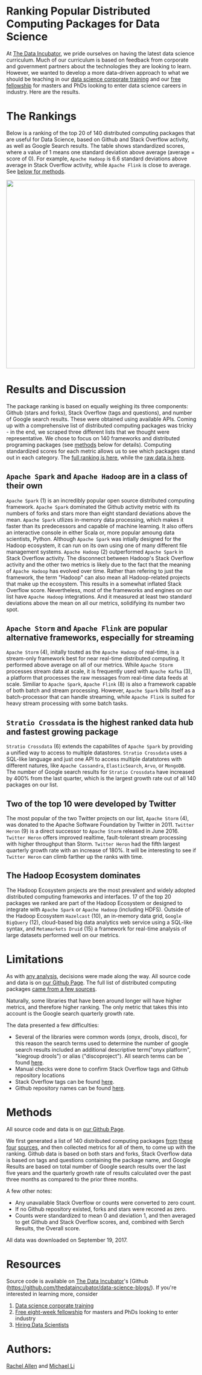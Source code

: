 # Ranking Popular Distributed Computing Packages for Data Science

At [The Data Incubator](https://www.thedataincubator.com/), we pride ourselves on having the latest data science curriculum. Much of our curriculum is based on feedback from corporate and government partners about the technologies they are looking to learn.  However, we wanted to develop a more data-driven approach to what we should be teaching in our [data science corporate training](https://www.thedataincubator.com/training.html) and our [free fellowship](https://www.thedataincubator.com/fellowship.html) for masters and PhDs looking to enter data science careers in industry. Here are the results.

# The Rankings

Below is a ranking of the top 20 of 140 distributed computing packages that are useful for Data Science, based on Github and Stack Overflow activity, as well as Google Search results. The table shows standardized scores, where a value of 1 means one standard deviation above average (average = score of 0). For example, `Apache Hadoop` is 6.6 standard deviations above average in Stack Overflow activity, while `Apache Flink` is close to average. See [below for methods](#Methods).

<img src="https://github.com/thedataincubator/data-science-blogs/blob/master/img/DC_packages_rank.png" width=500px></img>


# Results and Discussion

The package ranking is based on equally weighing its three components: Github (stars and forks), Stack Overflow (tags and questions), and number of Google search results. These were obtained using available APIs. Coming up with a comprehensive list of distributed computing packages was tricky - in the end, we scraped three different lists that we thought were representative. We chose to focus on 140 frameworks and distributed programing packages (see [methods](#Methods) below for details). Computing standardized scores for each metric allows us to see which packages stand out in each category. The [full ranking is here](https://github.com/thedataincubator/data-science-blogs/blob/master/output/DL_libraries_final_Rankings.csv), while the [raw data is here](https://github.com/thedataincubator/data-science-blogs/blob/master/output/distributed_computing_data.csv).

## `Apache Spark` and `Apache Hadoop` are in a class of their own
`Apache Spark` (1) is an incredibly popular open source distributed computing framework. `Apache Spark` dominated the Github activity metric with its numbers of forks and stars more than eight standard deviations above the mean. `Apache Spark` utlizes in-memory data processing, which makes it faster than its predecessors and capable of machine learning. It also offers an interactive console in either Scala or, more popular amoung data scientists, Python. Although `Apache Spark` was intially designed for the Hadoop ecosystem, it can run on its own using one of many different file management systems. `Apache Hadoop` (2) outperformed `Apache Spark` in Stack Overflow activity. The disconnect between Hadoop's Stack Overflow activity and the other two metrics is likely due to the fact that the meaning of `Apache Hadoop` has evolved over time. Rather than refering to just the framework, the term "Hadoop" can also mean all Hadoop-related projects that make up the ecosystem. This results in a somewhat inflated Stack Overflow score. Nevertheless, most of the frameworks and engines on our list have `Apache Hadoop` integrations. And it measured at least two standard deviations above the mean on all our metrics, solidifying its number two spot. 

## `Apache Storm` and `Apache Flink` are popular alternative frameworks, especially for streaming
`Apache Storm` (4), initally touted as the `Apache Hadoop` of real-time, is a stream-only framework best for near real-time distributed computing. It performed above average on all of our metrics. While `Apache Storm` processes stream data at scale, it is frequently used with `Apache Kafka` (3), a platform that processes the raw messages from real-time data feeds at scale. Similiar to `Apache Spark`, `Apache Flink` (8) is also a framework capable of both batch and stream processing. However, `Apache Spark` bills itself as a batch-processor that can handle streaming, while `Apache Flink` is suited for heavy stream processing with some batch tasks. 

## `Stratio Crossdata` is the highest ranked data hub and fastest growing package
`Stratio Crossdata` (6) extends the capabilites of `Apache Spark` by providing a unified way to access to multiple datastores. `Stratio Crossdata` uses a SQL-like language and just one API to access multiple datatstores with different natures, like `Apache Cassandra`, `ElasticSearch`, `Arvo`, or `MongoDB`. The number of Google search results for `Stratio Crossdata` have increased by 400% from the last quarter, which is the largest growth rate out of all 140 packages on our list.

## Two of the top 10 were developed by Twitter 
The most popular of the two Twitter projects on our list, `Apache Storm` (4), was donated to the Apache Software Foundation by Twitter in 2011. `Twitter Heron` (9) is a direct successor to `Apache Storm` released in June 2016. `Twitter Heron` offers improved realtime, fault-tolerant stream processing with higher throughput than Storm. `Twitter Heron` had the fifth largest quarterly growth rate with an increase of 180%. It will be interesting to see if `Twitter Heron` can climb farther up the ranks with time.

## The Hadoop Ecosystem dominates 
The Hadoop Ecosystem projects are the most prevalent and widely adopted distributed computing frameworks and interfaces. 17 of the top 20 packages we ranked are part of the Hadoop Ecosystem or designed to integrate with `Apache Spark` or `Apache Hadoop` (including HDFS). Outside of the Hadoop Ecosystem `Hazelcast` (10), an in-memory data grid, `Google BigQuery` (12), cloud-based big data analytics web service using a SQL-like syntax, and `Metamarkets Druid` (15) a framework for real-time analysis of large datasets performed well on our metrics.

# Limitations

As with [any analysis](https://twitter.com/benhamner/status/732392995610198016), decisions were made along the way. All source code and data is on [our Github Page](https://github.com/thedataincubator/data-science-blogs). The full list of distributed computing packages [came from a few sources](#Methods). 

Naturally, some libraries that have been around longer will have higher metrics, and therefore higher ranking. The only metric that takes this into account is the Google search quarterly growth rate.

The data presented a few difficulties:

*  Several of the libraries were common words (onyx, drools, disco), for this reason the search terms used to determine the number of google search results included an additional descriptive term("onyx platform", "kiegroup drools") or alias ("discoproject"). All search terms can be found [here](https://github.com/thedataincubator/data-science-blogs/blob/master/data/DC_packages_results_google.csv).
*  Manual checks were done to confirm Stack Overflow tags and Github repository locations
*  Stack Overflow tags can be found [here](https://github.com/thedataincubator/data-science-blogs/blob/master/data/DC_packages_results_stackoverflow.csv).
*  Github repository names can be found [here](https://github.com/thedataincubator/data-science-blogs/blob/master/data/DC_packages_results_github.csv).


# Methods

All source code and data is on [our Github Page](https://github.com/thedataincubator/data-science-blogs).

We first generated a list of 140 distributed computing packages [from](https://github.com/onurakpolat/awesome-bigdata) [these](https://projects.apache.org/projects.html?category) [four](http://analyticsindiamag.com/10-hadoop-alternatives-consider-big-data/) [sources](http://bigdata.andreamostosi.name/), and then collected metrics for all of them, to come up with the ranking. Github data is based on both stars and forks, Stack Overflow data is based on tags and questions containing the package name, and Google Results are based on total number of Google search results over the last five years and the quarterly growth rate of results calculated over the past three months as compared to the prior three months.

A few other notes:
 * Any unavailable Stack Overflow or counts were converted to zero count. 
 * If no Github repository existed, forks and stars were recored as zero.
 * Counts were standardized to mean 0 and deviation 1, and then averaged to
  get Github and Stack Overflow scores, and, combined with Serch Results, the Overall score. 

All data was downloaded on September 19, 2017.

# Resources

Source code is available on [The Data Incubator](https://www.thedataincubator.com/)'s [Github (https://github.com/thedataincubator/data-science-blogs/). If you're interested in learning more, consider

1. [Data science corporate training](https://www.thedataincubator.com/training.html)
2. [Free eight-week fellowship](https://www.thedataincubator.com/fellowship.html) for masters and PhDs looking to enter industry
3. [Hiring Data Scientists](https://www.thedataincubator.com/hiring.html)

# Authors:
[Rachel Allen](https://github.com/raykallen/) and [Michael Li](https://github.com/tianhuil/)
